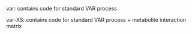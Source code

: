 

var: contains code for standard VAR process

var-XS: contains code for standard VAR process + metabolite interaction matrix  